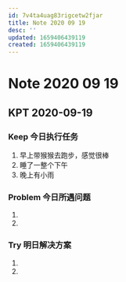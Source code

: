 ```yaml
---
id: 7v4ta4uag83rigcetw2fjar
title: Note 2020 09 19
desc: ''
updated: 1659406439119
created: 1659406439119
---
```

# Note 2020 09 19

## KPT 2020-09-19

### Keep 今日执行任务
1. 早上带猴猴去跑步，感觉很棒
2. 睡了一整个下午
3. 晚上有小雨

### Problem 今日所遇问题
1. 
2. 

### Try 明日解决方案
1. 
2. 